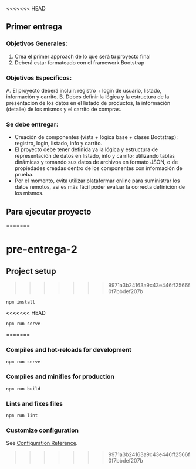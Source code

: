 <<<<<<< HEAD
## Primer entrega

### Objetivos Generales:

1. Crea el primer approach de lo que será tu proyecto final
2. Deberá estar formateado con el framework Bootstrap

### Objetivos Específicos:

A. El proyecto deberá incluir: registro + login de usuario, listado, información y carrito.
B. Debes definir la lógica y la estructura de la presentación de los datos en el listado de productos, la información (detalle) de los mismos y el carrito de compras.

### Se debe entregar:

- Creación de componentes (vista + lógica base + clases Bootstrap): registro, login, listado, info y carrito.
- El proyecto debe tener definida ya la lógica y estructura de representación de datos en listado, info y carrito; utilizando tablas dinámicas y tomando sus datos de archivos en formato JSON, o de propiedades creadas dentro de los componentes con información de prueba.
- Por el momento, evita utilizar plataformar online para suministrar los datos remotos, así es más fácil poder evaluar la correcta definición de los mismos.

## Para ejecutar proyecto

=======
# pre-entrega-2

## Project setup
>>>>>>> 9971a3b24163a9c43e446ff2566f0f7bbdef207b
```
npm install
```

<<<<<<< HEAD
```
npm run serve
```
=======
### Compiles and hot-reloads for development
```
npm run serve
```

### Compiles and minifies for production
```
npm run build
```

### Lints and fixes files
```
npm run lint
```

### Customize configuration
See [Configuration Reference](https://cli.vuejs.org/config/).
>>>>>>> 9971a3b24163a9c43e446ff2566f0f7bbdef207b
